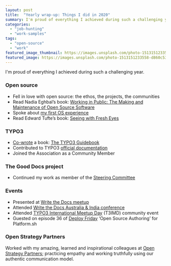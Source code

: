 ```yaml
---
layout: post
title:  "Yearly wrap-up: Things I did in 2020"
summary: I'm proud of everything I achieved during such a challenging year.
categories: 
  - "job-hunting"
  - "work-samples"
tags: 
  - "open-source"
  - "work"
featured_image_thumbnail: https://images.unsplash.com/photo-1513151233558-d860c5398176
featured_image: https://images.unsplash.com/photo-1513151233558-d860c5398176 
---
```



I'm proud of everything I achieved during such a challenging year.

### Open source

*   Fell in love with open source: the ethos, the projects, the communities
*   Read Nadia Eghbal’s book: [Working in Public: The Making and Maintenance of Open Source Software](https://www.goodreads.com/book/show/54140556-working-in-public)
*   Spoke about [my first OS experience](https://youtu.be/0P4vfpEXJhQ)
*   Read Edward Tufte’s book: [Seeing with Fresh Eyes](https://www.edwardtufte.com/tufte/seeing-with-fresh-eyes)

### TYPO3

*   [Co-wrote](https://www.linkedin.com/pulse/technical-writing-authorship-heather-mcnamee/) a book: [The TYPO3 Guidebook](https://www.apress.com/gp/book/9781484265246)
*   Contributed to TYPO3 [official documentation](https://docs.typo3.org/)
*   Joined the Association as a Community Member

### The Good Docs project

*   Continued my work as member of the [Steering Committee](https://thegooddocsproject.dev/)

### Events

*   Presented at [Write the Docs meetup](https://www.meetup.com/en-AU/Write-the-Docs-Australia/events/268284615/)
*   Attended [Write the Docs Australia & India conference](https://www.writethedocs.org/conf/australia/2020/)
*   Attended [TYPO3 International Meetup Day](https://t3imd20.typo3.com/home) (T3IMD) community event
*   Guested on episode 36 of [Deploy Friday](https://youtu.be/imDTTyq4DTw) ‘Open Source Authoring’ for Platform.sh

### Open Strategy Partners

Worked with my amazing, learned and inspirational colleagues at [Open Strategy Partners](https://openstrategypartners.com/team); practicing empathy and working truthfully using our authentic communication model.
